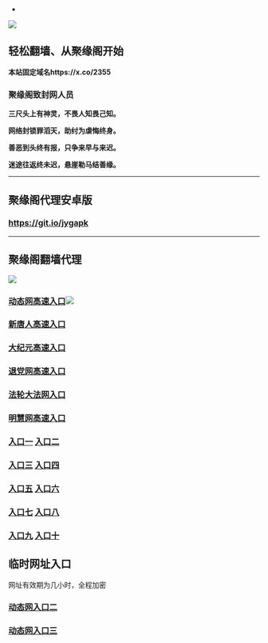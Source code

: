 * 
![](https://raw.githubusercontent.com/hao369/a/master/j.jpg)



## 轻松翻墙、从聚缘阁开始

**本站固定域名https://x.co/2355**

### 聚缘阁致封网人员

**三尺头上有神灵，不畏人知畏己知。**

**网络封锁罪滔天，助纣为虐悔终身。**

**善恶到头终有报，只争来早与来迟。**

**迷途往返终未迟，悬崖勒马结善缘。**

***



##  聚缘阁代理安卓版

### https://git.io/jygapk


***



## 聚缘阁翻墙代理 

![](https://raw.githubusercontent.com/hao369/a/master/wx2.jpg)


### [动态网高速入口](https://8kifdymvml.execute-api.us-east-1.amazonaws.com/6598/?id=2)![](https://raw.githubusercontent.com/hao369/a/master/jygdl.gif)

### [新唐人高速入口](https://8kifdymvml.execute-api.us-east-1.amazonaws.com/6598/?id=5)

### [大纪元高速入口](https://8kifdymvml.execute-api.us-east-1.amazonaws.com/6598/?id=7)

### [退党网高速入口](https://8kifdymvml.execute-api.us-east-1.amazonaws.com/6598/?id=8)

### [法轮大法网入口](https://8kifdymvml.execute-api.us-east-1.amazonaws.com/6598/?id=15)

### [明慧网高速入口](https://8kifdymvml.execute-api.us-east-1.amazonaws.com/6598/?id=3)

### **[入口一](http://x.co/2244)** **[入口二](http://x.co/3824)**


### **[入口三](https://s3.eu-central-1.amazonaws.com/jyg3/index.html)**  **[入口四](https://s3-ap-southeast-1.amazonaws.com/jyg4/index.html)**

### **[入口五](https://s3.ap-south-1.amazonaws.com/jyg5/index.html)**  **[入口六](https://s3-us-west-1.amazonaws.com/jyg6/index.html)**


###  **[入口七](https://s3-us-west-2.amazonaws.com/jyg7/index.html)**  **[入口八](https://s3-eu-west-1.amazonaws.com/jyg8/index.html)**


###  **[入口九](https://s3-ap-northeast-1.amazonaws.com/jyg9/index.html)**  **[入口十](https://s3.amazonaws.com/dtw/index.html)**



## 临时网址入口 

网址有效期为几小时，全程加密

### [动态网入口二](https://x.co/ddg)

### [动态网入口三](https://x.co/ddf)



